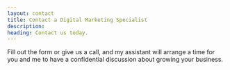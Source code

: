 ```yaml
---
layout: contact
title: Contact a Digital Marketing Specialist
description:
heading: Contact us today.
---
```


Fill out the form or give us a call, and my assistant will arrange a time for you and me to have a confidential discussion about growing your business.

<!-- Looking to grow your business online?

Want to learn how digital can help you?

We welcome messages from anyone who'd like to learn about how our services can grow their business. Fill out the form and we'll be in contact as soon as possible.

### Work with us
Want to work together? You might be a potential client or collaborator. We want to hear from you.

### General enquiries
Questions? Comments? Any feedback is a big help, and we'll try to return the favour.

### Press enquiries
We've provided comment to a broad range of news outlets, from CNN and the Guardian to our local newspaper. Let us know if we can help with your story. -->